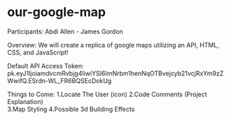# our-google-map

Participants: Abdi Allen - James Gordon

Overview: We will create a replica of google maps utilizing an API, HTML, CSS, and JavaScript!

Default API Access Token: pk.eyJ1IjoiamdvcmRvbjg4IiwiYSI6ImNrbm1henNqOTBvejcyb21vcjRxYm9zZWwifQ.ESrdn-WL_FR6BQSEcDokUg

Things to Come:
1.Locate The User (icon)
2.Code Comments (Project Explanation)  
3.Map Styling
4.Possible 3d Building Effects
